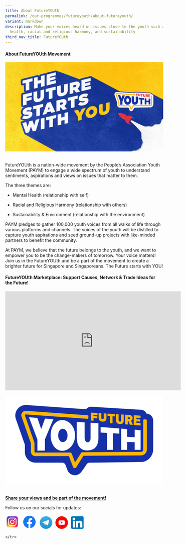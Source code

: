 ```yaml
---
title: About FutureYOUth
permalink: /our-programmes/futureyouth/about-futureyouth/
variant: markdown
description: Make your voices heard on issues close to the youth such as mental
  health, racial and religious harmony, and sustainability
third_nav_title: FutureYOUth
---
```

<h4><strong>About FutureYOUth Movement</strong></h4>
<div class="isomer-image-wrapper">
<img style="width:600px" height="auto" width="100%" src="/images/FutureYOUth_Campaign_Banner.jpg">
</div>
<p>
<br>FutureYOUth is a nation-wide movement by the People’s Association Youth
Movement (PAYM) to engage a wide spectrum of youth to understand sentiments,
aspirations and views on issues that matter to them.</p>
<p>The three themes are:</p>
<ul data-tight="true" class="tight">
<li>
<p>Mental Health (relationship with self)</p>
</li>
<li>
<p>Racial and Religious Harmony (relationship with others)</p>
</li>
<li>
<p>Sustainability &amp; Environment (relationship with the environment)</p>
</li>
</ul>
<p>PAYM pledges to gather 100,000 youth voices from all walks of life through
various platforms and channels. The voices of the youth will be distilled
to capture youth aspirations and seed ground-up projects with like-minded
partners to benefit the community.</p>
<p>At PAYM, we believe that the future belongs to the youth, and we want
to empower you to be the change-makers of tomorrow. Your voice matters!
Join us in the FutureYOUth and be a part of the movement to create a brighter
future for Singapore and Singaporeans. The Future starts with YOU!</p>
<h4><strong>FutureYOUth Marketplace: Support Causes, Network &amp; Trade Ideas for the Future!</strong></h4>
<div class="iframe-wrapper">
<iframe height="315" width="560" allowfullscreen="true" frameborder="0" src="https://www.youtube.com/embed/Pg-6ALSFDPU?si=ymFCGk-u1cMRkBYs"></iframe>
</div>
<p></p>
<div class="isomer-image-wrapper">
<img style="width:600px" height="auto" width="100%" src="/images/FutureYOUth_Motifs_Generic_V3.png">
</div>
<p>
<br><strong><a href="https://go.gov.sg/futureyouthpaym" rel="noopener noreferrer nofollow" target="_blank">Share your views and be part of the movement!</a></strong>
</p>
<p>Follow us on our socials for updates:</p>
<p></p><a class="isomer-image-wrapper" href="https://www.instagram.com/paym.youths/"><img style="width:45px;display:inline-block;margin-right:10px;" height="auto" width="100%" alt="" src="/images/IG.jpg"></a><a class="isomer-image-wrapper" href="https://www.facebook.com/PAYMyouths"><img style="width:45px;display:inline-block;margin-right:10px;" height="auto" width="100%" alt="" src="/images/FB.jpg"></a><a class="isomer-image-wrapper" href="https://t.me/s/PAYMYouthNetwork"><img style="width:40px;display:inline-block;margin-right:10px;" height="auto" width="100%" alt="" src="/images/Telegram.jpg"></a><a class="isomer-image-wrapper" href="https://www.youtube.com/@peoplesassociationyouthmov1856"><img style="width:40px;display:inline-block;margin-right:10px;" height="auto" width="100%" alt="" src="/images/YouTubeIcon.png"></a><a class="isomer-image-wrapper" href="https://sg.linkedin.com/company/people-association-youth-movement"><img style="width:40px;display:inline-block" height="auto" width="100%" alt="" src="/images/Linkedin.png"></a><table style="minWidth: 125px">
<colgroup>
<col>
<col>
<col>
<col>
<col>
</colgroup>
<tbody>
<tr>
	
	
	
	
	
	</tr>

</tbody>
</table>
<p></p>